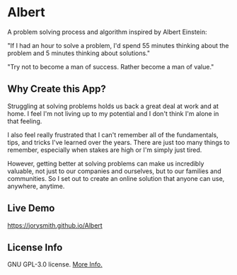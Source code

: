 # Albert
A problem solving process and algorithm inspired by Albert Einstein:

 "If I had an hour to solve a problem, I'd spend 55 minutes thinking about the problem and 5 minutes thinking about solutions."

 "Try not to become a man of success. Rather become a man of value."

 ## Why Create this App?
 Struggling at solving problems holds us back a great deal at work and at home. I feel I'm not living up to my potential and I don't think I'm alone in that feeling.
 
 I also feel really frustrated that I can't remember all of the fundamentals, tips, and tricks I've learned over the years. There are just too many things to remember, especially when stakes are high or I'm simply just tired.
 
 However, getting better at solving problems can make us incredibly valuable, not just to our companies and ourselves, but to our families and communities. So I set out to create an online solution that anyone can use, anywhere, anytime.

 ## Live Demo
 https://jorysmith.github.io/Albert

 ## License Info
 GNU GPL-3.0 license. [More Info.](https://github.com/JorySmith/Albert/blob/main/COPYING)
